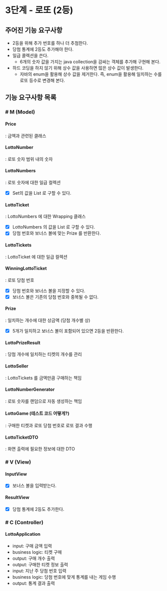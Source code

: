# 3단계 - 로또 (2등)
## 주어진 기능 요구사항
- 2등을 위해 추가 번호를 하나 더 추첨한다.
- 당첨 통계에 2등도 추가해야 한다.
- 일급 콜렉션을 쓴다.
    - 6개의 숫자 값을 가지는 java collection을 감싸는 객체를 추가해 구현해 본다.
- 하드 코딩을 하지 않기 위해 상수 값을 사용하면 많은 상수 값이 발생한다. 
    - 자바의 enum을 활용해 상수 값을 제거한다. 즉, enum을 활용해 일치하는 수를 로또 등수로 변경해 본다.

## 기능 요구사항 목록 
### # M (Model)
#### Price
: 금액과 관련된 클래스

#### LottoNumber
: 로또 숫자 범위 내의 숫자 

#### LottoNumbers
: 로또 숫자에 대한 일급 컬렉션 
- [x] Set<LottoNumber>의 값을 List<Integer> 로 구할 수 있다. 

#### LottoTicket
: LottoNumbers 에 대한 Wrapping 클래스 
- [x] LottoNumbers 의 값을 List<Integer> 로 구할 수 있다. 
- [x] 당첨 번호와 보너스 볼에 맞는 Prize 를 반환한다.

#### LottoTickets
: LottoTicket 에 대한 일급 컬렉션

#### WinningLottoTicket
: 로또 당첨 번호 
- [x] 당첨 번호와 보너스 볼을 지정할 수 있다.
- [x] 보너스 볼은 기존의 당첨 번호와 중복될 수 없다.
    
#### Prize
: 일치하는 개수에 대한 상금액 (당첨 개수별 상)
- [x] 5개가 일치하고 보너스 볼이 포함되어 있으면 2등을 반환한다.

#### LottoPrizeResult
: 당첨 개수에 일치하는 티켓의 개수를 관리 

#### LottoSeller
: LottoTickets 를 금액만큼 구매하는 책임 

#### LottoNumberGenerator
: 로또 숫자를 랜덤으로 자동 생성하는 책임 

#### LottoGame (테스트 코드 어떻게?)
: 구매한 티켓과 로또 당첨 번호로 로또 결과 수행 

#### LottoTicketDTO
: 화면 출력에 필요한 정보에 대한 DTO

### # V (View)
#### InputView
- [x] 보너스 볼을 입력받는다.

#### ResultView
- [x] 당첨 통계에 2등도 추가한다. 

### # C (Controller)
#### LottoApplication
- input: 구매 금액 입력
- business logic: 티켓 구매  
- output: 구매 개수 출력
- output: 구매한 티켓 정보 출력 
- input: 지난 주 당첨 번호 입력
- business logic: 당첨 번호에 맞게 통계를 내는 게임 수행 
- output: 통계 결과 출력 

